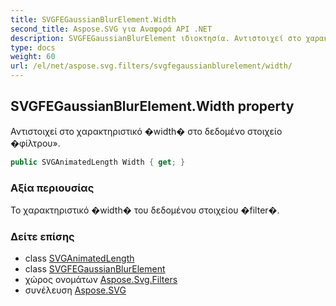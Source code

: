 ```yaml
---
title: SVGFEGaussianBlurElement.Width
second_title: Aspose.SVG για Αναφορά API .NET
description: SVGFEGaussianBlurElement ιδιοκτησία. Αντιστοιχεί στο χαρακτηριστικό width στο δεδομένο στοιχείο φίλτρου.
type: docs
weight: 60
url: /el/net/aspose.svg.filters/svgfegaussianblurelement/width/
---
```

## SVGFEGaussianBlurElement.Width property

Αντιστοιχεί στο χαρακτηριστικό �width� στο δεδομένο στοιχείο �φίλτρου».

```csharp
public SVGAnimatedLength Width { get; }
```

### Αξία περιουσίας

Το χαρακτηριστικό �width� του δεδομένου στοιχείου �filter�.

### Δείτε επίσης

* class [SVGAnimatedLength](../../../aspose.svg.datatypes/svganimatedlength/)
* class [SVGFEGaussianBlurElement](../)
* χώρος ονομάτων [Aspose.Svg.Filters](../../svgfegaussianblurelement/)
* συνέλευση [Aspose.SVG](../../../)


